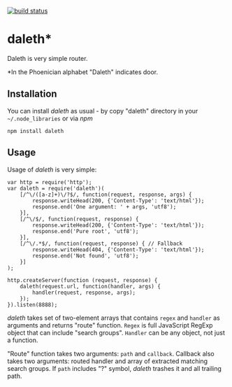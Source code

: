 [![build status](https://secure.travis-ci.org/akaspin/daleth.png)](http://travis-ci.org/akaspin/daleth)
# daleth*

Daleth is very simple router. 

*In the Phoenician alphabet "Daleth" indicates door.

## Installation

You can install *daleth* as usual - by copy "daleth" directory in your 
`~/.node_libraries` or via *npm*

    npm install daleth

## Usage

Usage of *daleth* is very simple:

    var http = require('http');
    var daleth = require('daleth')(
        [/^\/([a-z]+)\/?$/, function(request, response, args) {
            response.writeHead(200, {'Content-Type': 'text/html'});
            response.end('One argument: ' + args, 'utf8');
        }],
        [/^\/$/, function(request, response) {
            response.writeHead(200, {'Content-Type': 'text/html'});
            response.end('Pure root', 'utf8');
        }],
        [/^\/.*$/, function(request, response) { // Fallback
            response.writeHead(404, {'Content-Type': 'text/html'});
            response.end('Not found', 'utf8');
        }]
    );
    
    http.createServer(function (request, response) {
        daleth(request.url, function(handler, args) {
            handler(request, response, args);
        });
    }).listen(8888);

*daleth* takes set of two-element arrays that contains `regex` and `handler` 
as arguments and returns "route" function. `Regex` is full JavaScript RegExp
object that can include "search groups". `Handler` can be any object, not just 
a function. 

"Route" function takes two arguments: `path` and `callback`. Callback also 
takes two arguments: routed handler and array of extracted matching search 
groups. If `path` includes "?" symbol, *daleth* trashes it and all trailing
path.

 
    
    

